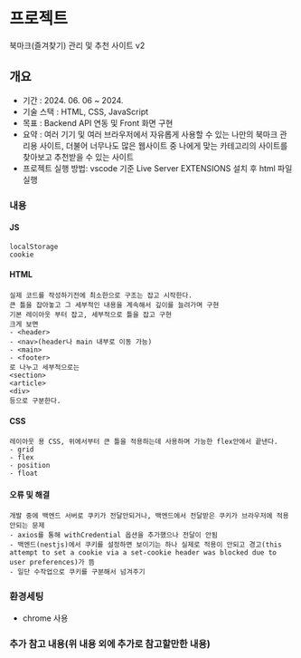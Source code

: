 <!-- [Home](..) -->

# 프로젝트
북마크(즐겨찾기) 관리 및 추천 사이트 v2

## 개요
- 기간 : 2024. 06. 06 ~  2024.
- 기술 스택 : HTML, CSS, JavaScript
- 목표 : Backend API 연동 및 Front 화면 구현
- 요약 : 여러 기기 및 여러 브라우저에서 자유롭게 사용할 수 있는 나만의 북마크 관리용 사이트, 더불어 너무나도 많은 웹사이트 중 나에게 맞는 카테고리의 사이트를 찾아보고 추천받을 수 있는 사이트
- 프로젝트 실행 방법: vscode 기준 Live Server EXTENSIONS 설치 후 html 파일 실행


### 내용

#### JS
    localStorage
    cookie

#### HTML
    실제 코드를 작성하기전에 최소한으로 구조는 잡고 시작한다.
    큰 틀을 잡아놓고 그 세부적인 내용을 계속해서 깊이를 늘려가며 구현
    기본 레이아웃 부터 잡고, 세부적으로 틀을 잡고 구현
    크게 보면
    - <header>
    - <nav>(header나 main 내부로 이동 가능)
    - <main>
    - <footer>
    로 나누고 세부적으로는
    <section>
    <article>
    <div>
    등으로 구분한다.
    

#### CSS
    레이아웃 용 CSS, 위에서부터 큰 틀을 적용하는데 사용하며 가능한 flex안에서 끝낸다.
    - grid
    - flex
    - position
    - float

#### 오류 및 해결
    개발 중에 백엔드 서버로 쿠키가 전달안되거나, 백엔드에서 전달받은 쿠키가 브라우저에 적용 안되는 문제
    - axios를 통해 withCredential 옵션을 추가했으나 전달이 안됨
    - 백엔드(nestjs)에서 쿠키를 설정하면 보이기는 하나 실제로 적용이 안되고 경고(this attempt to set a cookie via a set-cookie header was blocked due to user preferences)가 뜸
    - 일단 수작업으로 쿠키를 구분해서 넘겨주기



### 환경세팅
- chrome 사용


### 추가 참고 내용(위 내용 외에 추가로 참고할만한 내용)

